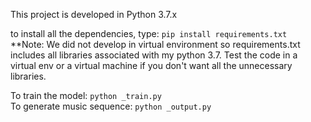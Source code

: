 This project is developed in Python 3.7.x

to install all the dependencies, type:
```pip install requirements.txt``` <br>
**Note: We did not develop in virtual environment so requirements.txt includes all
libraries associated with my python 3.7. Test the code in a virtual env or 
a virtual machine if you don't want all the unnecessary libraries.

To train the model: ```python _train.py``` <br>
To generate music sequence: ```python _output.py```